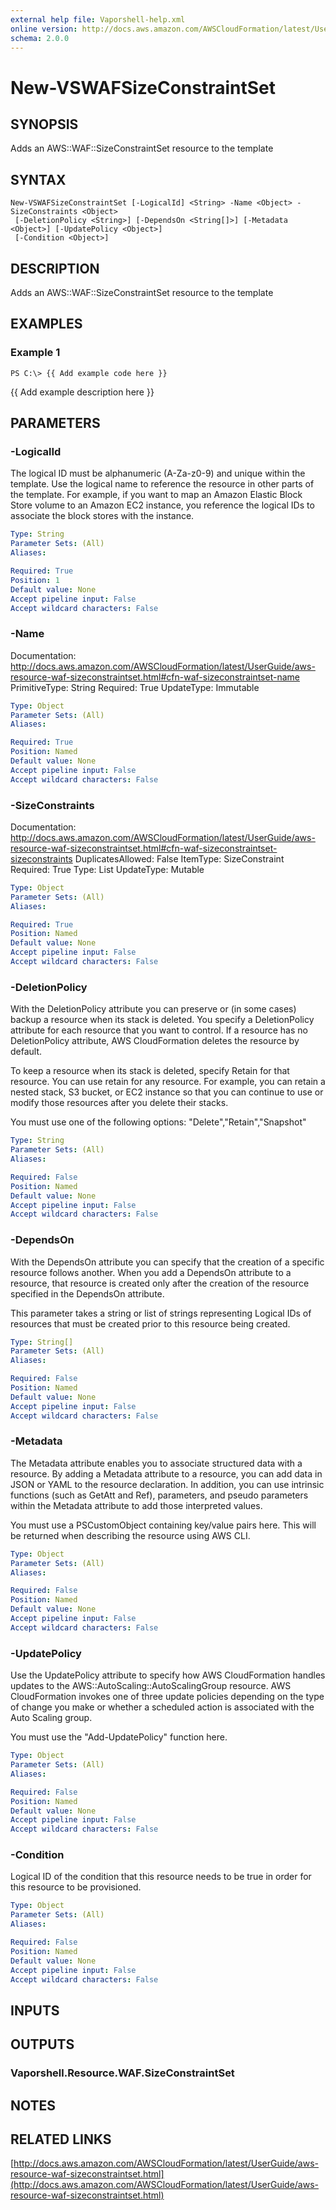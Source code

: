 ```yaml
---
external help file: Vaporshell-help.xml
online version: http://docs.aws.amazon.com/AWSCloudFormation/latest/UserGuide/aws-resource-waf-sizeconstraintset.html
schema: 2.0.0
---
```


# New-VSWAFSizeConstraintSet

## SYNOPSIS
Adds an AWS::WAF::SizeConstraintSet resource to the template

## SYNTAX

```
New-VSWAFSizeConstraintSet [-LogicalId] <String> -Name <Object> -SizeConstraints <Object>
 [-DeletionPolicy <String>] [-DependsOn <String[]>] [-Metadata <Object>] [-UpdatePolicy <Object>]
 [-Condition <Object>]
```

## DESCRIPTION
Adds an AWS::WAF::SizeConstraintSet resource to the template

## EXAMPLES

### Example 1
```
PS C:\> {{ Add example code here }}
```

{{ Add example description here }}

## PARAMETERS

### -LogicalId
The logical ID must be alphanumeric (A-Za-z0-9) and unique within the template.
Use the logical name to reference the resource in other parts of the template.
For example, if you want to map an Amazon Elastic Block Store volume to an Amazon EC2 instance, you reference the logical IDs to associate the block stores with the instance.

```yaml
Type: String
Parameter Sets: (All)
Aliases: 

Required: True
Position: 1
Default value: None
Accept pipeline input: False
Accept wildcard characters: False
```

### -Name
Documentation: http://docs.aws.amazon.com/AWSCloudFormation/latest/UserGuide/aws-resource-waf-sizeconstraintset.html#cfn-waf-sizeconstraintset-name
PrimitiveType: String
Required: True
UpdateType: Immutable

```yaml
Type: Object
Parameter Sets: (All)
Aliases: 

Required: True
Position: Named
Default value: None
Accept pipeline input: False
Accept wildcard characters: False
```

### -SizeConstraints
Documentation: http://docs.aws.amazon.com/AWSCloudFormation/latest/UserGuide/aws-resource-waf-sizeconstraintset.html#cfn-waf-sizeconstraintset-sizeconstraints
DuplicatesAllowed: False
ItemType: SizeConstraint
Required: True
Type: List
UpdateType: Mutable

```yaml
Type: Object
Parameter Sets: (All)
Aliases: 

Required: True
Position: Named
Default value: None
Accept pipeline input: False
Accept wildcard characters: False
```

### -DeletionPolicy
With the DeletionPolicy attribute you can preserve or (in some cases) backup a resource when its stack is deleted.
You specify a DeletionPolicy attribute for each resource that you want to control.
If a resource has no DeletionPolicy attribute, AWS CloudFormation deletes the resource by default.

To keep a resource when its stack is deleted, specify Retain for that resource.
You can use retain for any resource.
For example, you can retain a nested stack, S3 bucket, or EC2 instance so that you can continue to use or modify those resources after you delete their stacks.

You must use one of the following options: "Delete","Retain","Snapshot"

```yaml
Type: String
Parameter Sets: (All)
Aliases: 

Required: False
Position: Named
Default value: None
Accept pipeline input: False
Accept wildcard characters: False
```

### -DependsOn
With the DependsOn attribute you can specify that the creation of a specific resource follows another.
When you add a DependsOn attribute to a resource, that resource is created only after the creation of the resource specified in the DependsOn attribute.

This parameter takes a string or list of strings representing Logical IDs of resources that must be created prior to this resource being created.

```yaml
Type: String[]
Parameter Sets: (All)
Aliases: 

Required: False
Position: Named
Default value: None
Accept pipeline input: False
Accept wildcard characters: False
```

### -Metadata
The Metadata attribute enables you to associate structured data with a resource.
By adding a Metadata attribute to a resource, you can add data in JSON or YAML to the resource declaration.
In addition, you can use intrinsic functions (such as GetAtt and Ref), parameters, and pseudo parameters within the Metadata attribute to add those interpreted values.

You must use a PSCustomObject containing key/value pairs here.
This will be returned when describing the resource using AWS CLI.

```yaml
Type: Object
Parameter Sets: (All)
Aliases: 

Required: False
Position: Named
Default value: None
Accept pipeline input: False
Accept wildcard characters: False
```

### -UpdatePolicy
Use the UpdatePolicy attribute to specify how AWS CloudFormation handles updates to the AWS::AutoScaling::AutoScalingGroup resource.
AWS CloudFormation invokes one of three update policies depending on the type of change you make or whether a scheduled action is associated with the Auto Scaling group.

You must use the "Add-UpdatePolicy" function here.

```yaml
Type: Object
Parameter Sets: (All)
Aliases: 

Required: False
Position: Named
Default value: None
Accept pipeline input: False
Accept wildcard characters: False
```

### -Condition
Logical ID of the condition that this resource needs to be true in order for this resource to be provisioned.

```yaml
Type: Object
Parameter Sets: (All)
Aliases: 

Required: False
Position: Named
Default value: None
Accept pipeline input: False
Accept wildcard characters: False
```

## INPUTS

## OUTPUTS

### Vaporshell.Resource.WAF.SizeConstraintSet

## NOTES

## RELATED LINKS

[http://docs.aws.amazon.com/AWSCloudFormation/latest/UserGuide/aws-resource-waf-sizeconstraintset.html](http://docs.aws.amazon.com/AWSCloudFormation/latest/UserGuide/aws-resource-waf-sizeconstraintset.html)

